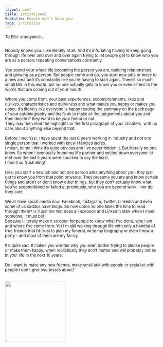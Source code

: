 ```yaml
---
layout: post
title: Irritation#2
Subtitle: People don’t know you
tags: irritation
---
```

<div class="text-left">
<div class="boxed">
<font size="2">
To Ellis’ annoyance...<br>
<br>

Nobody knows you. Like literally at all. 
  And it’s infuriating having to keep going through life over and over and over again trying to let people get to know who you are as a person; 
  repeating conversations constantly. <br>
<br>
You spend your whole life becoming the person you are, building relationships and growing as a person. 
  But people come and go, you start new jobs or move to a new area and it’s constantly like you’re having to start again. 
  There’s so much small talk in this world, but no one actually gets to know you or even listens to the words that are coming out of your mouth. <br>
<br>
Where you come from, your past experiences, accomplishments, likes and dislikes, characteristics and quirkiness and what makes you happy or makes you upset. 
  It’s literally like everyone is happy reading the summary on the back page of your autobiography and that’s ok to make all the judgements about you and then decide if they want to be your friend or not.<br> 
They may then read the highlights or the first paragraph of your chapters, with no care about anything else beyond that. <br>
<br> 
Before I met Yssi, I have spent the last 6 years working in industry and not one single person that I worked with knew I fancied ladies. <br> 
  I mean, to me I think it’s quite obvious and I’ve never hidden it. But literally no one knew. 
  So when I eventually found my life partner and settled down everyone I’d met over the last 5 years were shocked to say the least. 
<br>
I find it so frustrating!<br>
<br>
Like, you start a new job and not one person asks anything about you, they just get to know you from that point onwards. 
  They presume you are and know certain things and aren’t or don’t know other things, but they don’t actually know what you’ve accomplished or failed at previously, who you are beyond work - nor do they care. <br>
<br>
We all have social media now. 
  Facebook, Instagram, Twitter, LinkedIn and even some of us saddos have blogs. 
  So how come no one takes the time to read through them? Is it just me that does a Facebook and LinkedIn stalk when I meet someone, it must be! <br>
Because I literally make it so open for people to know what I’ve done, who I am and where I’ve come from. 
  Yet I’m still walking through life with only a handful of true friends that I’d trust to plan my funeral, write my biography or even throw a party - 
  and most of them are my family.<br>
<br>
It’s quite sad. It makes you wonder why you even bother trying to please people or make them happy, when realistically they don’t matter and will probably not be in your life in the next 10 years. <br>
<br>
Do I want to make any new friends, make small talk with people or socialise with people I don’t give two tosses about? 

<div class="text-center">
<br/>
<img src="{{ site.baseurl }}/img/0670DB63-603A-4424-BFC5-0F9C71772039.jpg" height="200" width ="200"/>
</div><br>

</font>

